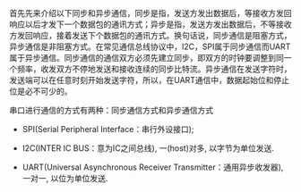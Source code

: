 
首先先来介绍以下同步和异步通信，同步是指，发送方发出数据后，等接收方发回响应以后才发下一个数据包的通讯方式；异步是指，发送方发出数据后，不等接收方发回响应，接着发送下个数据包的通讯方式。换句话说，同步通信是阻塞方式，异步通信是非阻塞方式。在常见通信总线协议中，I2C，SPI属于同步通信而UART属于异步通信。同步通信的通信双方必须先建立同步，即双方的时钟要调整到同一个频率，收发双方不停地发送和接收连续的同步比特流。异步通信在发送字符时，发送端可以在任意时刻开始发送字符，所以，在UART通信中，数据起始位和停止位是必不可少的。

串口进行通信的方式有两种：同步通信方式和异步通信方式

* SPI(Serial Peripheral Interface：串行外设接口);

* I2C(INTER IC BUS：意为IC之间总线), 一(host)对多, 以字节为单位发送. 

* UART(Universal Asynchronous Receiver Transmitter：通用异步收发器),  一对一, 以位为单位发送. 

